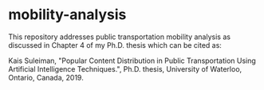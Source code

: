 # mobility-analysis

This repository addresses public transportation mobility analysis as discussed in Chapter 4 of my Ph.D. thesis which can be cited as:

Kais Suleiman, "Popular Content Distribution in Public Transportation Using Artificial Intelligence Techniques.", Ph.D. thesis, University of Waterloo, Ontario, Canada, 2019.
